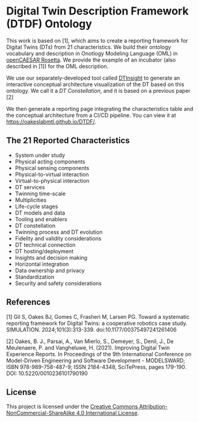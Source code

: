 # Digital Twin Description Framework (DTDF) Ontology

This work is based on [1], which aims to create a reporting framework for Digital Twins (DTs) from 21 characteristics. We build their ontology vocabulary and description in Onotlogy Modeling Language (OML) in [openCAESAR Rosetta](https://github.com/opencaesar/oml-rosetta). We provide the example of an incubator (also described in [1]) for the OML description.

We use our separately-developed tool called [DTInsight](https://github.com/oakeslabmtl/DTInsight) to generate an interactive conceptual architecture visualization of the DT based on this ontology. We call it a *DT Constellation*, and it is based on a previous paper [2]

We then generate a reporting page integrating the characteristics table and the conceptual architecture from a CI/CD pipeline. You can view it at https://oakeslabmtl.github.io/DTDF/.

## The 21 Reported Characteristics

- System under study
- Physical acting components
- Physical sensing components
- Physical-to-virtual interaction
- Virtual-to-physical interaction
- DT services
- Twinning time-scale
- Multiplicities
- Life-cycle stages
- DT models and data
- Tooling and enablers
- DT constellation
- Twinning process and DT evolution
- Fidelity and validity considerations
- DT technical connection
- DT hosting/deployment
- Insights and decision making
- Horizontal integration
- Data ownership and privacy
- Standardization
- Security and safety considerations

## References

[1] Gil S, Oakes BJ, Gomes C, Frasheri M, Larsen PG. Toward a systematic reporting framework for Digital Twins: a cooperative robotics case study. SIMULATION. 2024;101(3):313-339. doi:10.1177/00375497241261406

[2] Oakes, B. J., Parsai, A., Van Mierlo, S., Demeyer, S., Denil, J., De Meulenaere, P. and Vangheluwe, H. (2021). Improving Digital Twin Experience Reports. In Proceedings of the 9th International Conference on Model-Driven Engineering and Software Development - MODELSWARD; ISBN 978-989-758-487-9; ISSN 2184-4348, SciTePress, pages 179-190. DOI: 10.5220/0010236101790190

## License

This project is licensed under the 
[Creative Commons Attribution-NonCommercial-ShareAlike 4.0 International License](https://creativecommons.org/licenses/by-nc-sa/4.0/).
